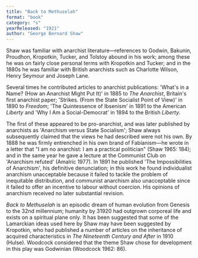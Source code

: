 ```yaml
---
title: "Back to Methuselah"
format: "book"
category: "s"
yearReleased: "1921"
author: "George Bernard Shaw"
---
```

Shaw was familiar with anarchist literature—references to Godwin, Bakunin, Proudhon, Kropotkin, Tucker, and Tolstoy abound in his work; among these he was on fairly close personal terms with Kropotkin and Tucker; and in the 1880s he was familiar with British anarchists such as Charlotte Wilson, Henry Seymour and Joseph Lane.

Several times he contributed articles to anarchist publications: 'What's in a Name? (How an  Anarchist Might Put It)' in 1885 to _The Anarchist_, Britain's first  anarchist paper; 'Strikes. (From the State Socialist Point of View)' in 1890 to _Freedom_; 'The Quintessence of Ibsenism' in 1891 to the American  _Liberty_ and 'Why I Am a Social-Democrat' in 1894 to the British _Liberty_.

The first of these appeared to be  pro-anarchist, and was later published by anarchists as 'Anarchism versus State  Socialism'; Shaw always subsequently claimed that the views he had described  were not his own. By 1888 he was firmly entrenched in his own brand of Fabianism—he  wrote in a letter that "I am no anarchist: I am a practical politician" (Shaw  1965: 184); and in the same year he gave a lecture at the Communist Club on  'Anarchism refuted' (Amalric 1977). In 1891 he published 'The Impossibilities of  Anarchism', his definitive denunciation; in this work he found individualist  anarchism unacceptable because it failed to tackle the problem of inequitable  distribution, and communist anarchism also unacceptable since it failed to offer  an incentive to labour without coercion. His opinions of anarchism received no  later substantial revision.

_Back to Methuselah_ is an episodic dream of human evolution from Genesis to the 32nd millennium; humanity by 31920 had outgrown corporeal life and exists on a spiritual plane only. It has been suggested that some of the Lamarckian ideas used here by Shaw may have been suggested by Kropotkin, who had published a number of articles on the inheritance of acquired characteristics in _The Nineteenth Century and After_ in 1910 (Hulse). Woodcock considered that the theme Shaw chose for development in this play was Godwinian (Woodcock 1962: 86).
